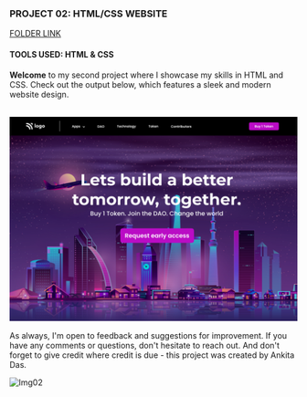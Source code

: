### PROJECT 02: HTML/CSS WEBSITE

[FOLDER LINK](https://github.com/imankitadas/Fullstack-Javascript-Projects-2023/tree/main/HTML%20and%20CSS%20Projects/Project%2002)
#### TOOLS USED: HTML & CSS

**Welcome** to my second project where I showcase my skills in HTML and CSS. Check out the output below, which features a sleek and modern website design.<br><br>

![IMAGE01](output.png)<br>

As always, I'm open to feedback and suggestions for improvement. If you have any comments or questions, don't hesitate to reach out. And don't forget to give credit where credit is due - this project was created by Ankita Das.

![Img02](https://img.shields.io/badge/By-Ankita%20das-brightgreen)
